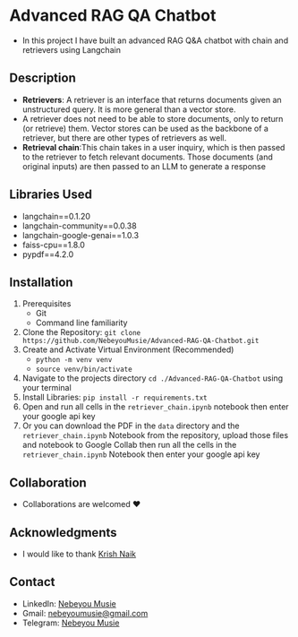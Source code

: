 # Advanced RAG QA Chatbot
- In this project I have built an advanced RAG Q&amp;A chatbot with chain and retrievers using Langchain


## Description
- **Retrievers**: A retriever is an interface that returns documents 
 given an unstructured query. It is more general than a vector store.
- A retriever does not need to be able to store documents, only to 
 return (or retrieve) them. Vector stores can be used as the backbone
 of a retriever, but there are other types of retrievers as well. 
- **Retrieval chain**:This chain takes in a user inquiry, which is then passed to the retriever to fetch relevant documents. Those documents (and original inputs) are then passed to an LLM to generate a response

## Libraries Used
- langchain==0.1.20
- langchain-community==0.0.38
- langchain-google-genai==1.0.3
- faiss-cpu==1.8.0
- pypdf==4.2.0

## Installation
 1. Prerequisites
    - Git
    - Command line familiarity
 2. Clone the Repository: `git clone https://github.com/NebeyouMusie/Advanced-RAG-QA-Chatbot.git`
 3. Create and Activate Virtual Environment (Recommended)
    - `python -m venv venv`
    - `source venv/bin/activate`
 4. Navigate to the projects directory `cd ./Advanced-RAG-QA-Chatbot` using your terminal
 5. Install Libraries: `pip install -r requirements.txt`
 6. Open and run all cells in the `retriever_chain.ipynb` notebook then enter your google api key
 7. Or you can download the PDF in the `data` directory and the `retriever_chain.ipynb` Notebook from the repository, upload those files and notebook to Google Collab then run all the cells in the `retriever_chain.ipynb` Notebook then enter your google api key

## Collaboration
- Collaborations are welcomed ❤️

## Acknowledgments
 - I would like to thank [Krish Naik](https://www.youtube.com/@krishnaik06)
   
## Contact
 - LinkedIn: [Nebeyou Musie](https://www.linkedin.com/in/nebeyou-musie)
 - Gmail: nebeyoumusie@gmail.com
 - Telegram: [Nebeyou Musie](https://t.me/NebeyouMusie)


